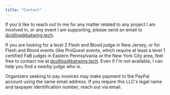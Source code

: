 ```yaml
---
title: "Contact"
---
```


If you'd like to reach out to me for any matter related to any project I am
involved in, or any event I am supporting, please send an email to
dcollins@batwing.tech.

If you are looking for a level 2 Flesh and Blood judge in New Jersey, or for
Flesh and Blood events (like ProQuest events, which require at least a level 1
certified FaB judge) in Eastern Pennsylvania or the New York City area, feel
free to contact me at dcollins@batwing.tech. Even if I'm not available, I can
help you find a nearby judge who is.

Organizers seeking to pay invoices may make payment to the PayPal account
using the same email address. If you require this LLC's legal name and
taxpayer identification number, reach out via email.
